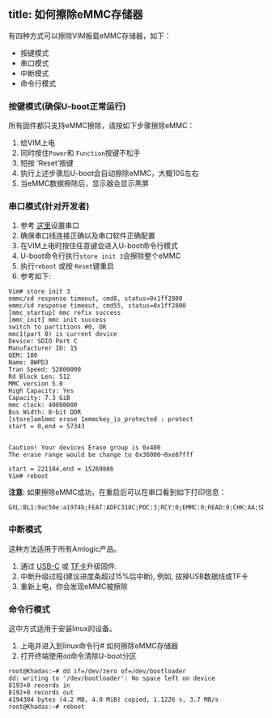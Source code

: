 title: 如何擦除eMMC存储器
---

有四种方式可以擦除VIM板载eMMC存储器，如下：
* 按键模式
* 串口模式
* 中断模式
* 命令行模式

### 按键模式(确保U-boot正常运行)
所有固件都只支持eMMC擦除，请按如下步骤擦除eMMC：

1. 给VIM上电
2. 同时按住`Power`和 `Function`按键不松手
3. 短按 ‘Reset’按键
4. 执行上述步骤后U-boot会自动擦除eMMC，大概10S左右
5. 当eMMC数据擦除后，显示器会显示黑屏

### 串口模式(针对开发者)
1. 参考 [这里](/zh-cn/vim/SetupSerialTool.html)设置串口
2. 确保串口线连接正确以及串口软件正确配置
3. 在VIM上电时按住任意键会进入U-boot命令行模式
4. U-boot命令行执行`store init 3`会擦除整个eMMC
5. 执行`reboot` 或按 `Reset`键重启
6. 参考如下:
```
Vim# store init 3
emmc/sd response timeout, cmd8, status=0x1ff2800
emmc/sd response timeout, cmd55, status=0x1ff2800
[mmc_startup] mmc refix success
[mmc_init] mmc init success
switch to partitions #0, OK
mmc1(part 0) is current device
Device: SDIO Port C
Manufacturer ID: 15
OEM: 100
Name: 8WPD3 
Tran Speed: 52000000
Rd Block Len: 512
MMC version 5.0
High Capacity: Yes
Capacity: 7.3 GiB
mmc clock: 40000000
Bus Width: 8-bit DDR
[store]amlmmc erase 1emmckey_is_protected : protect
start = 0,end = 57343


Caution! Your devices Erase group is 0x400
The erase range would be change to 0x36000~0xe8ffff

start = 221184,end = 15269886
Vim# reboot
```
**注意:**
如果擦除eMMC成功，在重启后可以在串口看到如下打印信息：
```
GXL:BL1:9ac50e:a1974b;FEAT:ADFC318C;POC:3;RCY:0;EMMC:0;READ:0;CHK:AA;SD:800;USB:8;
```

### 中断模式
这种方法适用于所有Amlogic产品。

1. 通过 [USB-C](/zh-cn/vim/UpgradeViaUSBCable.html) 或 [TF卡](/zh-cn/vim/UpgradeViaTFBurningCard.html)升级固件.
2. 中断升级过程(建议进度条超过15%后中断), 例如, 拔掉USB数据线或TF卡
3. 重新上电，你会发现eMMC被擦除

### 命令行模式
这中方式适用于安装linux的设备。

1. 上电并进入到linux命令行# 如何擦除eMMC存储器
2. 打开终端使用`dd`命令清除U-boot分区
```
root@Khadas:~# dd if=/dev/zero of=/dev/bootloader
dd: writing to '/dev/bootloader': No space left on device
8193+0 records in
8192+0 records out
4194304 bytes (4.2 MB, 4.0 MiB) copied, 1.1226 s, 3.7 MB/s
root@Khadas:~# reboot
```
